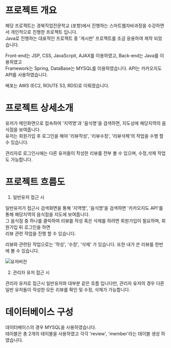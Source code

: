 <h1>프로젝트 개요</h1>

해당 프로젝트는 경북직업전문학교 (포항)에서 진행하는 스마트웹자바과정을 수강하면서 개인적으로 진행한 프로젝트 입니다. <br>
Java로 진행하는 대표적인 프로젝트 중 '게시판' 프로젝트를 조금 응용하여 제작 되었습니다. 

Front-end는 JSP, CSS, JavaScrpit, AJAX를 이용하였고, Back-end는 Java를 이용하였고 <br>
Framework는 Spring, DataBase는 MYSQL를 이용하였습니다.
API는 카카오지도 API를 사용하였습니다.

배포는 AWS (EC2, ROUTE 53, RDS)로 이뤄졌습니다. 

<h1>프로젝트 상세소개</h1>

유저가 메인화면으로 접속하여 '지역명'과 '음식명'을 검색하면, 지도상에 해당지역의 음식점을 보여줍니다. <br>
유저는 회원가입 후 로그인을 해야 '리뷰작성', '리뷰수정', '리뷰삭제'의 작업을 수행 할 수 있습니다.<br>

관리자로 로그인시에는 다른 유저들이 작성한 리뷰를 전부 볼 수 있으며, 수정,삭제 작업도 가능합니다.<br>

<h1>프로젝트 흐름도</h1>

1. 일반유저 접근 시 

일반유저가 접근시 검색화면을 통해 '지역명', '음식명'을 검색하면 '카카오지도 API'를 통해 해당지역의 음식점을 지도에 보여줍니다. <br>
그 음식점 중 하나를 클릭하여 리뷰를 작성 혹은 삭제를 하려면 회원가입이 필요하며, 회원가입 뒤 로그인을 하면 <br>
리뷰 관련 작업을 진행 할 수 있습니다.<br>

리뷰와 관련된 작업으로는 '작성', '수정', '삭제' 가 있습니다. 또한 내가 쓴 리뷰를 한번에 볼 수 있습니다. <br>

![유저버전](https://user-images.githubusercontent.com/36761618/143792317-1b2ffdb3-2c3a-4679-b621-78366e83e08d.PNG)
<br>

2. 관리자 유저 접근 시 

관리자 유저로 접근시 일반유저와 대부분 같은 흐름 입니다만, 관리자 유저의 경우 다른 일반 유저들이 작성한 모든 리뷰를 확인 및 수정, 삭제가 가능합니다. <br>

<h1>데이터베이스 구성</h1>

데이터베이스의 경우 MYSQL을 사용하였습니다. <br>
테이블은 총 2개의 테이블을 사용하였고 각각 'review', 'member'라는 테이블 생성 하였습니다.<br>
